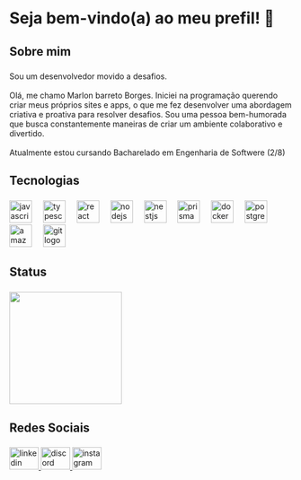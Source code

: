 <h1 align="left">Seja bem-vindo(a) ao meu prefil! 👋</h1>

###

<h2 align="left">Sobre mim</h2>

###

<p align="left">Sou um desenvolvedor movido a desafios. <br><br>Olá, me chamo Marlon barreto Borges. Iniciei na programação querendo criar meus próprios sites e apps, o que me fez desenvolver uma abordagem criativa e proativa para resolver desafios. Sou uma pessoa bem-humorada que busca constantemente maneiras de criar um ambiente colaborativo e divertido.<br><br>Atualmente estou cursando Bacharelado em Engenharia de Softwere (2/8)</p>

###

<h2 align="left">Tecnologias</h2>

###

<div align="left">
  <img src="https://skillicons.dev/icons?i=js" height="40" alt="javascript logo"  />
  <img width="12" />
  <img src="https://skillicons.dev/icons?i=ts" height="40" alt="typescript logo"  />
  <img width="12" />
  <img src="https://skillicons.dev/icons?i=react" height="40" alt="react logo"  />
  <img width="12" />
  <img src="https://skillicons.dev/icons?i=nodejs" height="40" alt="nodejs logo"  />
  <img width="12" />
  <img src="https://skillicons.dev/icons?i=nestjs" height="40" alt="nestjs logo"  />
  <img width="12" />
  <img src="https://skillicons.dev/icons?i=prisma" height="40" alt="prisma logo"  />
  <img width="12" />
  <img src="https://skillicons.dev/icons?i=docker" height="40" alt="docker logo"  />
  <img width="12" />
  <img src="https://skillicons.dev/icons?i=postgres" height="40" alt="postgresql logo"  />
  <img width="12" />
  <img src="https://skillicons.dev/icons?i=aws" height="40" alt="amazonwebservices logo"  />
  <img width="12" />
  <img src="https://skillicons.dev/icons?i=git" height="40" alt="git logo"  />
</div>

###

<h2 align="left">Status</h2>

###

<div style="display: inline_block">
  <a href="https://github.com/MarlonBBo">
  <img height="200rem" src="https://github-readme-stats.vercel.app/api/top-langs/?username=MarlonBBo&layout=compact&langs_count=7&theme=dark"/>
  </a>
</div>  

###

<h2 align="left">Redes Sociais</h2>

###

<div align="left">
  <a href="https://www.linkedin.com/in/marlon-barreto-borges-2a08712a3/" target="_blank">
    <img src="https://raw.githubusercontent.com/maurodesouza/profile-readme-generator/master/src/assets/icons/social/linkedin/default.svg" width="52" height="40" alt="linkedin logo"  />
  </a>
  <a href="https://discord.com/users/418090844600664064" target="_blank">
    <img src="https://raw.githubusercontent.com/maurodesouza/profile-readme-generator/master/src/assets/icons/social/discord/default.svg" width="52" height="40" alt="discord logo"  />
  </a>
  <a href="https://www.instagram.com/marlonb.borges/" target="_blank">
    <img src="https://raw.githubusercontent.com/maurodesouza/profile-readme-generator/master/src/assets/icons/social/instagram/default.svg" width="52" height="40" alt="instagram logo"  />
  </a>
</div>

###
